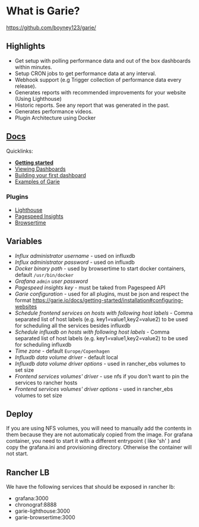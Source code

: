 # What is Garie?

https://github.com/boyney123/garie/

## Highlights

- Get setup with polling performance data and out of the box dashboards within minutes.
- Setup CRON jobs to get performance data at any interval.
- Webhook support (e.g Trigger collection of performance data every release).
- Generates reports with recommended improvements for your website (Using Lighthouse)
- Historic reports. See any report that was generated in the past.
- Generates performance videos.
- Plugin Architecture using Docker

## [Docs](https://garie.io)

Quicklinks:

- [**Getting started**](https://garie.io/docs/getting-started/installation)
- [Viewing Dashboards](https://garie.io/docs/getting-started/viewing-dashboards)
- [Building your first dashboard](https://garie.io/docs/creating-your-own-dashboard/getting-started)
- [Examples of Garie](https://garie.io/docs/examples/example-list)


### Plugins

- [Lighthouse](https://github.com/boyney123/garie-lighthouse)
- [Pagespeed Insights](https://github.com/boyney123/garie-pagespeed-insights)
- [Browsertime](https://github.com/boyney123/garie-pagespeed-insights)


## Variables

- *Influx administrator username* - used on influxdb 
- *Influx administrator password* - used on influxdb
- *Docker binary path* - used by browsertime to start docker containers, default `/usr/bin/docker`
- *Grafana `admin` user password*
- *Pagespeed insights key* - must be taked from Pagespeed API
- *Garie configuration* - used for all plugins, must be json and respect the format https://garie.io/docs/getting-started/installation#configuring-websites
- *Schedule frontend services on hosts with following host labels* - Comma separated list of host labels (e.g. key1=value1,key2=value2) to be used for scheduling all the services besides influxdb
- *Schedule influxdb on hosts with following host labels* - Comma separated list of host labels (e.g. key1=value1,key2=value2) to be used for scheduling influxdb
- *Time zone* - default `Europe/Copenhagen`
- *Influxdb data volume driver* - default local
- *Influxdb data volume driver options* - used in rancher_ebs volumes to set size
- *Frontend services volumes' driver* - use nfs if you don't want to pin the services to rancher hosts
- *Frontend services volumes' driver options* -  used in rancher_ebs volumes to set size

## Deploy

If you are using NFS volumes, you will need to manually add the contents in them because they are not automaticaly copied from the image. For grafana container, you need to start it with a different entrypoint ( like 'sh' ) and copy the grafana.ini and provisioning directory. Otherwise the container will not start.

## Rancher LB

We have the following services that should be exposed in rancher lb:

- grafana:3000
- chronograf:8888
- garie-lighthouse:3000
- garie-browsertime:3000

